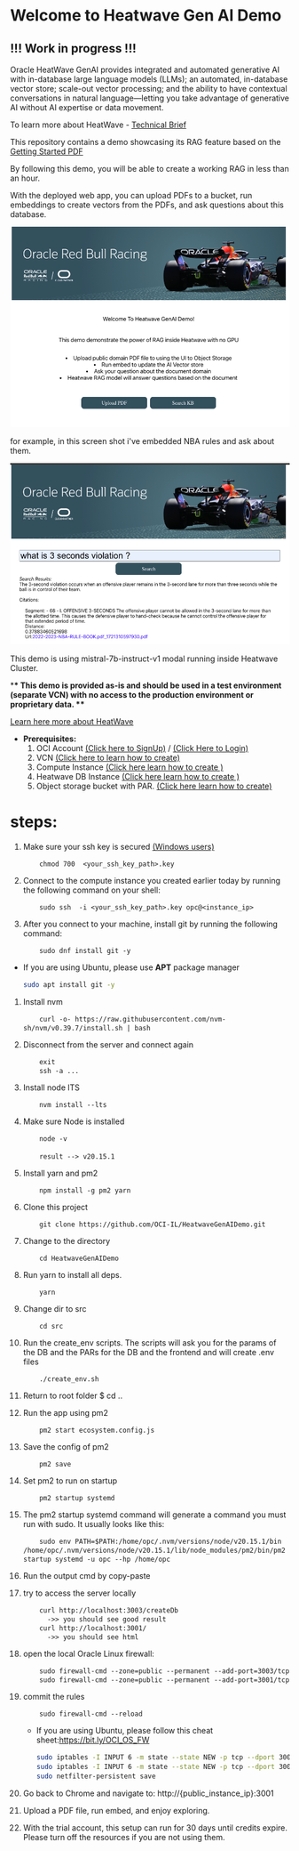 # Welcome to Heatwave Gen AI Demo

## !!! Work in progress !!!

Oracle HeatWave GenAI provides integrated and automated generative AI with in-database large language models (LLMs); an automated, in-database vector store; scale-out vector processing; and the ability to have contextual conversations in natural language—letting you take advantage of generative AI without AI expertise or data movement.

To learn more about HeatWave - [Technical Brief](https://www.oracle.com/a/ocom/docs/heatwave-genai-technical-brief.pdf)

This repository contains a demo showcasing its RAG feature based on the [Getting Started PDF](https://downloads.mysql.com/docs/heatwave-gen-ai-getting-started.en.pdf)

By following this demo, you will be able to create a working RAG in less than an hour.

With the deployed web app, you can upload PDFs to a bucket, run embeddings to create vectors from the PDFs, and ask questions about this database.

![drawing](./SS/app_screenshot1.png)

for example, in this screen shot i've embedded NBA rules and ask about them.

![drawing](./SS/app_screenshot2.png)

This demo is using mistral-7b-instruct-v1 modal running inside Heatwave Cluster.

\***\* This demo is provided as-is and should be used in a test environment (separate VCN) with no access to the production environment or proprietary data. \*\***

[Learn here more about HeatWave](https://www.oracle.com/uk/heatwave/genai/)

- **Prerequisites:**
  1. OCI Account [(Click here to SignUp)](https://www.oracle.com/il-en/cloud/free/) / [(Click Here to Login)](https://www.oracle.com/cloud/sign-in.html)
  2. VCN [(Click here to learn how to create)](/VCN.MD)
  3. Compute Instance [(Click here learn how to create )](/compute.md)
  4. Heatwave DB Instance [(Click here learn how to create )](/heatwave.md)
  5. Object storage bucket with PAR. [(Click here learn how to create)](/bucket.md)

# steps:

1.  Make sure your ssh key is secured [(Windows users)](https://docs.oracle.com/en-us/iaas/Content/Compute/Tasks/connect-to-linux-instance.htm#linux-from-windows-openssh)

            chmod 700  <your_ssh_key_path>.key

1.  Connect to the compute instance you created earlier today by running the following command on your shell:

            sudo ssh  -i <your_ssh_key_path>.key opc@<instance_ip>

1.  After you connect to your machine, install git by running the following command:

            sudo dnf install git -y

- If you are using Ubuntu, please use **APT** package manager
  ```bash
  sudo apt install git -y
  ```

1.  Install nvm

            curl -o- https://raw.githubusercontent.com/nvm-sh/nvm/v0.39.7/install.sh | bash

1.  Disconnect from the server and connect again

            exit
            ssh -a ...

1.  Install node lTS

            nvm install --lts

1.  Make sure Node is installed

            node -v

            result --> v20.15.1

1.  Install yarn and pm2

            npm install -g pm2 yarn

1.  Clone this project

            git clone https://github.com/OCI-IL/HeatwaveGenAIDemo.git

1.  Change to the directory

            cd HeatwaveGenAIDemo

1.  Run yarn to install all deps.

            yarn

1.  Change dir to src

            cd src

1.  Run the create_env scripts. The scripts will ask you for the params of the DB and the PARs for the DB and the frontend and will create .env files

            ./create_env.sh

1.  Return to root folder
    $ cd ..

1.  Run the app using pm2

            pm2 start ecosystem.config.js

1.  Save the config of pm2

            pm2 save

1.  Set pm2 to run on startup

            pm2 startup systemd

1.  The pm2 startup systemd command will generate a command you must run with sudo. It usually looks like this:

            sudo env PATH=$PATH:/home/opc/.nvm/versions/node/v20.15.1/bin /home/opc/.nvm/versions/node/v20.15.1/lib/node_modules/pm2/bin/pm2 startup systemd -u opc --hp /home/opc

1.  Run the output cmd by copy-paste

1.  try to access the server locally

            curl http://localhost:3003/createDb
              ->> you should see good result
            curl http://localhost:3001/
              ->> you should see html

1.  open the local Oracle Linux firewall:

            sudo firewall-cmd --zone=public --permanent --add-port=3003/tcp
            sudo firewall-cmd --zone=public --permanent --add-port=3001/tcp

1.  commit the rules

            sudo firewall-cmd --reload

    - If you are using Ubuntu, please follow this cheat sheet:https://bit.ly/OCI_OS_FW
      ```bash
      sudo iptables -I INPUT 6 -m state --state NEW -p tcp --dport 3003 -j ACCEPT
      sudo iptables -I INPUT 6 -m state --state NEW -p tcp --dport 3001 -j ACCEPT
      sudo netfilter-persistent save
      ```

1.  Go back to Chrome and navigate to: http://{public_instance_ip}:3001

1.  Upload a PDF file, run embed, and enjoy exploring.

1.  With the trial account, this setup can run for 30 days until credits expire. Please turn off the resources if you are not using them.
